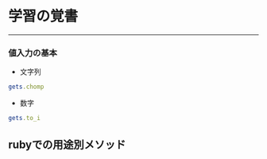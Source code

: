 # 学習の覚書
---
### 値入力の基本
- 文字列
```ruby
gets.chomp
```
- 数字
```ruby
gets.to_i
```

## rubyでの用途別メソッド
### 
